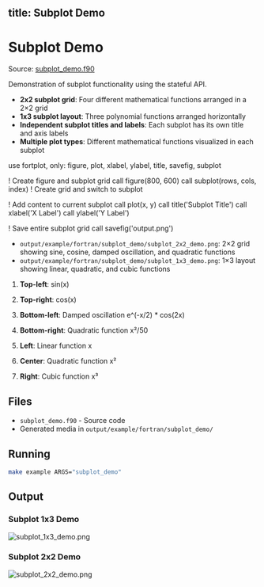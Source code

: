 title: Subplot Demo
---

# Subplot Demo

Source: [subplot_demo.f90](https://github.com/lazy-fortran/fortplot/blob/main/example/fortran/subplot_demo/subplot_demo.f90)

Demonstration of subplot functionality using the stateful API.

- **2x2 subplot grid**: Four different mathematical functions arranged in a 2×2 grid
- **1x3 subplot layout**: Three polynomial functions arranged horizontally
- **Independent subplot titles and labels**: Each subplot has its own title and axis labels
- **Multiple plot types**: Different mathematical functions visualized in each subplot

use fortplot, only: figure, plot, xlabel, ylabel, title, savefig, subplot

! Create figure and subplot grid
call figure(800, 600)
call subplot(rows, cols, index)  ! Create grid and switch to subplot

! Add content to current subplot
call plot(x, y)
call title('Subplot Title')
call xlabel('X Label')
call ylabel('Y Label')

! Save entire subplot grid
call savefig('output.png')

- `output/example/fortran/subplot_demo/subplot_2x2_demo.png`: 2×2 grid showing sine, cosine, damped oscillation, and quadratic functions
- `output/example/fortran/subplot_demo/subplot_1x3_demo.png`: 1×3 layout showing linear, quadratic, and cubic functions

1. **Top-left**: sin(x)
2. **Top-right**: cos(x)
3. **Bottom-left**: Damped oscillation e^(-x/2) * cos(2x)
4. **Bottom-right**: Quadratic function x²/50

1. **Left**: Linear function x
2. **Center**: Quadratic function x²
3. **Right**: Cubic function x³

## Files

- `subplot_demo.f90` - Source code
- Generated media in `output/example/fortran/subplot_demo/`

## Running

```bash
make example ARGS="subplot_demo"
```

## Output

### Subplot 1x3 Demo

![subplot_1x3_demo.png](../../media/examples/subplot_demo/subplot_1x3_demo.png)

### Subplot 2x2 Demo

![subplot_2x2_demo.png](../../media/examples/subplot_demo/subplot_2x2_demo.png)

